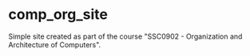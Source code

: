 # comp_org_site
Simple site created as part of the course "SSC0902 - Organization and Architecture of Computers".
